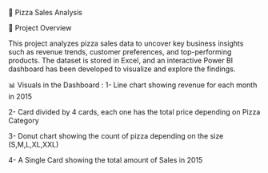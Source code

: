 🍕 Pizza Sales Analysis

📌 Project Overview

This project analyzes pizza sales data to uncover key business insights such as revenue trends, customer preferences, and top-performing products. The dataset is stored in Excel, and an interactive Power BI dashboard has been developed to visualize and explore the findings.

📊 Visuals in the Dashboard :
1- Line chart showing revenue for each month in 2015

2- Card divided by 4 cards, each one has the total price depending on Pizza Category

3- Donut chart showing the count of pizza depending on the size (S,M,L,XL,XXL)

4- A Single Card showing the total amount of Sales in 2015
